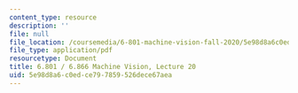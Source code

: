 ```yaml
---
content_type: resource
description: ''
file: null
file_location: /coursemedia/6-801-machine-vision-fall-2020/5e98d8a6c0edce797859526dece67aea_MIT6_801F20_lec20.pdf
file_type: application/pdf
resourcetype: Document
title: 6.801 / 6.866 Machine Vision, Lecture 20
uid: 5e98d8a6-c0ed-ce79-7859-526dece67aea
---
```

